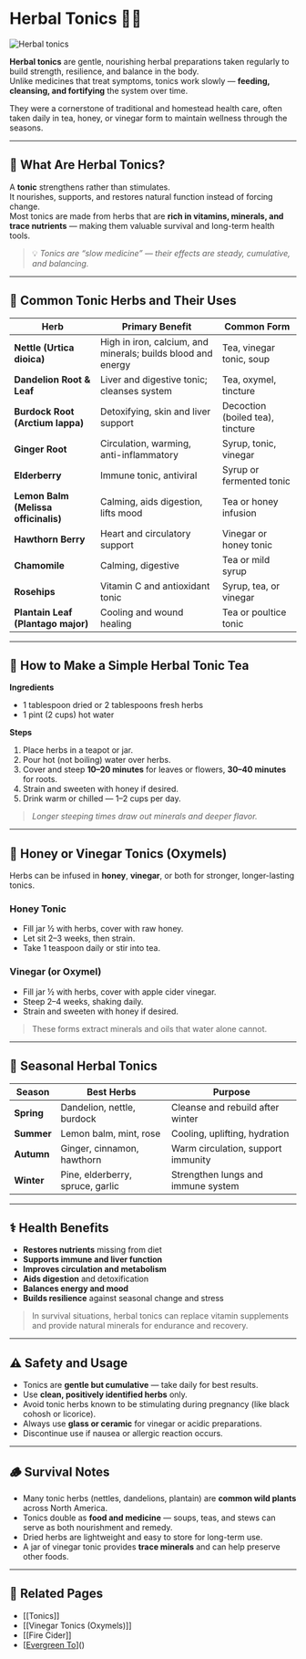 # Herbal Tonics 🌿🥄

![Herbal tonics](cookery/images/herbal_tonics.jpg)

**Herbal tonics** are gentle, nourishing herbal preparations taken regularly to build strength, resilience, and balance in the body.  
Unlike medicines that treat symptoms, tonics work slowly — **feeding, cleansing, and fortifying** the system over time.

They were a cornerstone of traditional and homestead health care, often taken daily in tea, honey, or vinegar form to maintain wellness through the seasons.

---

## 🌼 What Are Herbal Tonics?

A **tonic** strengthens rather than stimulates.  
It nourishes, supports, and restores natural function instead of forcing change.  
Most tonics are made from herbs that are **rich in vitamins, minerals, and trace nutrients** — making them valuable survival and long-term health tools.

> 💡 *Tonics are “slow medicine” — their effects are steady, cumulative, and balancing.*

---

## 🌿 Common Tonic Herbs and Their Uses

| Herb | Primary Benefit | Common Form |
|------|------------------|-------------|
| **Nettle (Urtica dioica)** | High in iron, calcium, and minerals; builds blood and energy | Tea, vinegar tonic, soup |
| **Dandelion Root & Leaf** | Liver and digestive tonic; cleanses system | Tea, oxymel, tincture |
| **Burdock Root (Arctium lappa)** | Detoxifying, skin and liver support | Decoction (boiled tea), tincture |
| **Ginger Root** | Circulation, warming, anti-inflammatory | Syrup, tonic, vinegar |
| **Elderberry** | Immune tonic, antiviral | Syrup or fermented tonic |
| **Lemon Balm (Melissa officinalis)** | Calming, aids digestion, lifts mood | Tea or honey infusion |
| **Hawthorn Berry** | Heart and circulatory support | Vinegar or honey tonic |
| **Chamomile** | Calming, digestive | Tea or mild syrup |
| **Rosehips** | Vitamin C and antioxidant tonic | Syrup, tea, or vinegar |
| **Plantain Leaf (Plantago major)** | Cooling and wound healing | Tea or poultice tonic |

---

## 🍵 How to Make a Simple Herbal Tonic Tea

**Ingredients**
- 1 tablespoon dried or 2 tablespoons fresh herbs  
- 1 pint (2 cups) hot water  

**Steps**
1. Place herbs in a teapot or jar.  
2. Pour hot (not boiling) water over herbs.  
3. Cover and steep **10–20 minutes** for leaves or flowers, **30–40 minutes** for roots.  
4. Strain and sweeten with honey if desired.  
5. Drink warm or chilled — 1–2 cups per day.

> *Longer steeping times draw out minerals and deeper flavor.*

---

## 🍯 Honey or Vinegar Tonics (Oxymels)

Herbs can be infused in **honey**, **vinegar**, or both for stronger, longer-lasting tonics.

### Honey Tonic
- Fill jar ½ with herbs, cover with raw honey.  
- Let sit 2–3 weeks, then strain.  
- Take 1 teaspoon daily or stir into tea.

### Vinegar (or Oxymel)
- Fill jar ½ with herbs, cover with apple cider vinegar.  
- Steep 2–4 weeks, shaking daily.  
- Strain and sweeten with honey if desired.  

> These forms extract minerals and oils that water alone cannot.

---

## 🌾 Seasonal Herbal Tonics

| Season | Best Herbs | Purpose |
|---------|-------------|----------|
| **Spring** | Dandelion, nettle, burdock | Cleanse and rebuild after winter |
| **Summer** | Lemon balm, mint, rose | Cooling, uplifting, hydration |
| **Autumn** | Ginger, cinnamon, hawthorn | Warm circulation, support immunity |
| **Winter** | Pine, elderberry, spruce, garlic | Strengthen lungs and immune system |

---

## ⚕️ Health Benefits

- **Restores nutrients** missing from diet  
- **Supports immune and liver function**  
- **Improves circulation and metabolism**  
- **Aids digestion** and detoxification  
- **Balances energy and mood**  
- **Builds resilience** against seasonal change and stress  

> In survival situations, herbal tonics can replace vitamin supplements and provide natural minerals for endurance and recovery.

---

## ⚠️ Safety and Usage

- Tonics are **gentle but cumulative** — take daily for best results.  
- Use **clean, positively identified herbs** only.  
- Avoid tonic herbs known to be stimulating during pregnancy (like black cohosh or licorice).  
- Always use **glass or ceramic** for vinegar or acidic preparations.  
- Discontinue use if nausea or allergic reaction occurs.

---

## 🪵 Survival Notes

- Many tonic herbs (nettles, dandelions, plantain) are **common wild plants** across North America.  
- Tonics double as **food and medicine** — soups, teas, and stews can serve as both nourishment and remedy.  
- Dried herbs are lightweight and easy to store for long-term use.  
- A jar of vinegar tonic provides **trace minerals** and can help preserve other foods.

---

## 🔗 Related Pages
- [[Tonics]]  
- [[Vinegar Tonics (Oxymels)]]  
- [[Fire Cider]]  
- [[Evergreen To]()]()
